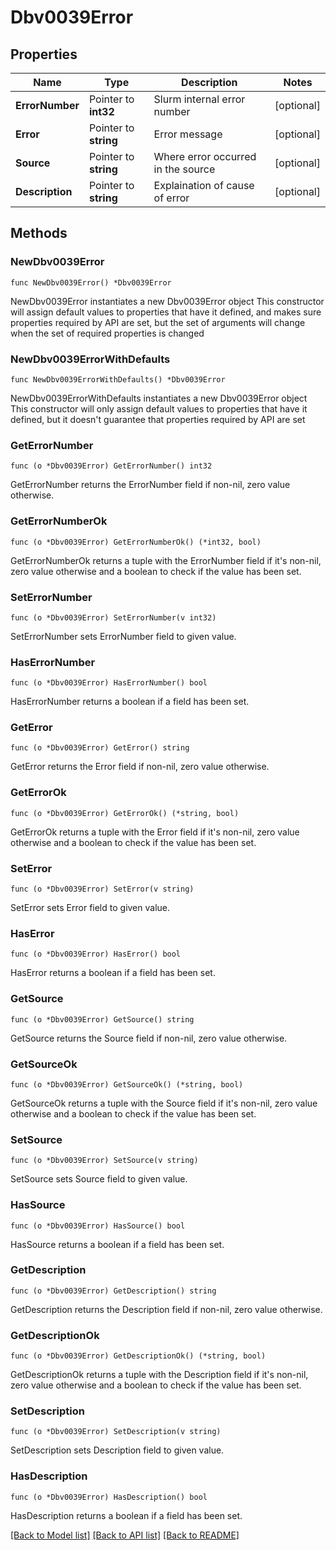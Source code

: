 # Dbv0039Error

## Properties

Name | Type | Description | Notes
------------ | ------------- | ------------- | -------------
**ErrorNumber** | Pointer to **int32** | Slurm internal error number | [optional] 
**Error** | Pointer to **string** | Error message | [optional] 
**Source** | Pointer to **string** | Where error occurred in the source | [optional] 
**Description** | Pointer to **string** | Explaination of cause of error | [optional] 

## Methods

### NewDbv0039Error

`func NewDbv0039Error() *Dbv0039Error`

NewDbv0039Error instantiates a new Dbv0039Error object
This constructor will assign default values to properties that have it defined,
and makes sure properties required by API are set, but the set of arguments
will change when the set of required properties is changed

### NewDbv0039ErrorWithDefaults

`func NewDbv0039ErrorWithDefaults() *Dbv0039Error`

NewDbv0039ErrorWithDefaults instantiates a new Dbv0039Error object
This constructor will only assign default values to properties that have it defined,
but it doesn't guarantee that properties required by API are set

### GetErrorNumber

`func (o *Dbv0039Error) GetErrorNumber() int32`

GetErrorNumber returns the ErrorNumber field if non-nil, zero value otherwise.

### GetErrorNumberOk

`func (o *Dbv0039Error) GetErrorNumberOk() (*int32, bool)`

GetErrorNumberOk returns a tuple with the ErrorNumber field if it's non-nil, zero value otherwise
and a boolean to check if the value has been set.

### SetErrorNumber

`func (o *Dbv0039Error) SetErrorNumber(v int32)`

SetErrorNumber sets ErrorNumber field to given value.

### HasErrorNumber

`func (o *Dbv0039Error) HasErrorNumber() bool`

HasErrorNumber returns a boolean if a field has been set.

### GetError

`func (o *Dbv0039Error) GetError() string`

GetError returns the Error field if non-nil, zero value otherwise.

### GetErrorOk

`func (o *Dbv0039Error) GetErrorOk() (*string, bool)`

GetErrorOk returns a tuple with the Error field if it's non-nil, zero value otherwise
and a boolean to check if the value has been set.

### SetError

`func (o *Dbv0039Error) SetError(v string)`

SetError sets Error field to given value.

### HasError

`func (o *Dbv0039Error) HasError() bool`

HasError returns a boolean if a field has been set.

### GetSource

`func (o *Dbv0039Error) GetSource() string`

GetSource returns the Source field if non-nil, zero value otherwise.

### GetSourceOk

`func (o *Dbv0039Error) GetSourceOk() (*string, bool)`

GetSourceOk returns a tuple with the Source field if it's non-nil, zero value otherwise
and a boolean to check if the value has been set.

### SetSource

`func (o *Dbv0039Error) SetSource(v string)`

SetSource sets Source field to given value.

### HasSource

`func (o *Dbv0039Error) HasSource() bool`

HasSource returns a boolean if a field has been set.

### GetDescription

`func (o *Dbv0039Error) GetDescription() string`

GetDescription returns the Description field if non-nil, zero value otherwise.

### GetDescriptionOk

`func (o *Dbv0039Error) GetDescriptionOk() (*string, bool)`

GetDescriptionOk returns a tuple with the Description field if it's non-nil, zero value otherwise
and a boolean to check if the value has been set.

### SetDescription

`func (o *Dbv0039Error) SetDescription(v string)`

SetDescription sets Description field to given value.

### HasDescription

`func (o *Dbv0039Error) HasDescription() bool`

HasDescription returns a boolean if a field has been set.


[[Back to Model list]](../README.md#documentation-for-models) [[Back to API list]](../README.md#documentation-for-api-endpoints) [[Back to README]](../README.md)


